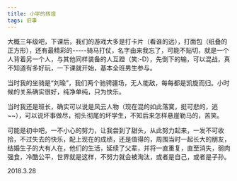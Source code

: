 ```yaml
---
title: 小学的辉煌
tags: 旧事
---
```

大概三年级吧，下课后，我们的游戏大多是打卡片（看谁的远），打面包（纸叠的正方形），还有最精彩的-----骑马打仗，名字由来我忘了，可能不贴切，就是一个人背着另一个人，与其他同样装备的人互蹬（笑:-D），先倒下的输，可以混战，真不知道有多好玩，一下课就开始，基本全班男生参与。

当时我的坐骑是“刘瑜”，我们两个驰骋疆场，无人能敌，每每都是凯旋而归。小时候的关系确实很好，纯净单纯，只为快乐。

当时我还是班长，确实可以说是风云人物（现在混的如此落寞，挺可悲的，逃~~），可以说坏事做尽，彻头彻尾的坏学生，不知后来怎样悬崖勒马的，苦笑。

可能是初中吧，一不小心的努力，让我尝到了甜头，从此努力起来，一发不可收拾，不过失去的快乐，配上现在的成绩，还是值得的，周围当时一起长大的朋友，结婚生子的大有人在，他们的生活，延续了父辈，并将一直重复，直至消失，弱肉强食，冷酷公平，世界就是这样，不努力就会被淘汰，或者是自己，或者是子孙。
 
2018.3.28